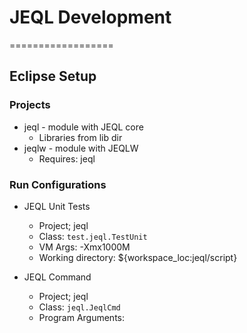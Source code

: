 # JEQL Development
==================

## Eclipse Setup

### Projects

* jeql - module with JEQL core
  * Libraries from lib dir
* jeqlw - module with JEQLW
  * Requires: jeql
  
### Run Configurations

* JEQL Unit Tests
  * Project; jeql
  * Class: `test.jeql.TestUnit`
  * VM Args: -Xmx1000M
  * Working directory: ${workspace_loc:jeql/script}
  
* JEQL Command
  * Project; jeql
  * Class: `jeql.JeqlCmd`
  * Program Arguments: <script name>
  * Working directory: as required ( e.g. <home>/script/unitTest )

* JEQL Workbench
  * Project; jeqlw
  * Class: `jeql.workbench.Workbench`
  * VM Args: -Xmx1000M
  * Working directory: as required ( e.g. <home>/script/unitTest )

